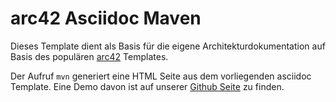# arc42 Asciidoc Maven
Dieses Template dient als Basis für die eigene Architekturdokumentation auf Basis des populären [arc42](http://www.arc42.de/)
 Templates.
 
Der Aufruf `mvn` generiert eine HTML Seite aus dem vorliegenden asciidoc Template. Eine Demo davon ist auf unserer
[Github Seite](https://smartsquare.github.io/archdoc.html) zu finden.
